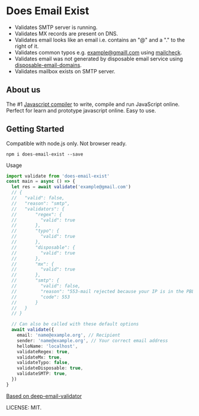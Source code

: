 # Does Email Exist

- Validates SMTP server is running.
- Validates MX records are present on DNS.
- Validates email looks like an email i.e. contains an "@" and a "." to the right of it.
- Validates common typos e.g. example@gmaill.com using [mailcheck](https://github.com/mailcheck/mailcheck).
- Validates email was not generated by disposable email service using [disposable-email-domains](https://github.com/ivolo/disposable-email-domains).
- Validates mailbox exists on SMTP server.

## About us
The #1 [Javascript compiler](https://playcode.io/javascript-compiler) to write, compile and run JavaScript online. Perfect for learn and prototype javascript online. Easy to use.

## Getting Started

Compatible with node.js only. Not browser ready.

```
npm i does-email-exist --save
```

Usage

```typescript
import validate from 'does-email-exist'
const main = async () => {
  let res = await validate('example@gmail.com')
  // {
  //   "valid": false,
  //   "reason": "smtp",
  //   "validators": {
  //       "regex": {
  //         "valid": true
  //       },
  //       "typo": {
  //         "valid": true
  //       },
  //       "disposable": {
  //         "valid": true
  //       },
  //       "mx": {
  //         "valid": true
  //       },
  //       "smtp": {
  //         "valid": false,
  //         "reason": "553-mail rejected because your IP is in the PBL.",
  //         "code": 553
  //       }
  //   }
  // }

  // Can also be called with these default options
  await validate({
    email: 'name@example.org', // Recipient
    sender: 'name@example.org', // Your correct email address
    helloName: 'localhost',
    validateRegex: true,
    validateMx: true,
    validateTypo: false,
    validateDisposable: true,
    validateSMTP: true,
  })
}
```

[Based on deep-email-validator](https://github.com/mfbx9da4/deep-email-validator)

LICENSE: MIT.
